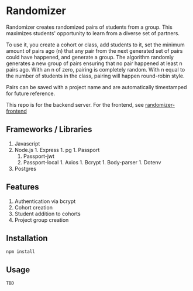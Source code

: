# Randomizer

Randomizer creates randomized pairs of students from a group. This maximizes students' opportunity to learn from a diverse set of partners. 

To use it, you create a cohort or class, add students to it, set the minimum amount of pairs ago (n) that any pair from the next generated set of pairs could have happened, and generate a group. The algorithm randomly generates a new group of pairs ensuring that no pair happened at least n pairs ago. With an n of zero, pairing is completely random. With n equal to the number of students in the class, pairing will happen round-robin style.

Pairs can be saved with a project name and are automatically timestamped for future reference.

This repo is for the backend server. For the frontend, see [randomizer-frontend](https://github.com/kierankay/randomizer-frontend)

## Frameworks / Libraries

1. Javascript
  1. Node.js
    1. Express
    1. pg
    1. Passport
      1. Passport-jwt
      1. Passport-local
    1. Axios
    1. Bcrypt
    1. Body-parser
    1. Dotenv
1. Postgres

## Features

1. Authentication via bcrypt
1. Cohort creation
1. Student addition to cohorts
1. Project group creation

## Installation

```npm install```

## Usage

```TBD```
